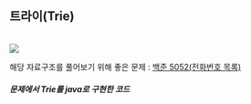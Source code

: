 ## 트라이(Trie)


<br>

<img src="https://t1.daumcdn.net/cfile/tistory/24354E335833A7CF17">


<br>

해당 자료구조를 풀어보기 위해 좋은 문제 : [백준 5052(전화번호 목록)](<https://www.acmicpc.net/problem/5052>)

##### 문제에서 Trie를 java로 구현한 코드



